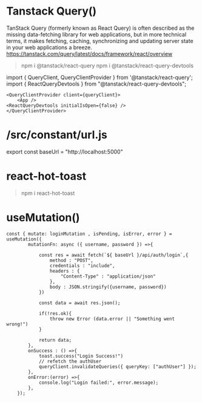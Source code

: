# Tanstack Query()
TanStack Query (formerly known as React Query) is often described as the missing data-fetching library for web applications, but in more technical terms, it makes fetching, caching, synchronizing and updating server state in your web applications a breeze.
https://tanstack.com/query/latest/docs/framework/react/overview

> npm i @tanstack/react-query
> npm i @tanstack/react-query-devtools

import { QueryClient, QueryClientProvider } from '@tanstack/react-query';
import { ReactQueryDevtools } from "@tanstack/react-query-devtools";
```
<QueryClientProvider client={queryClient}>
    <App />
<ReactQueryDevtools initialIsOpen={false} />
</QueryClientProvider>
```

# /src/constant/url.js
export const baseUrl = "http://localhost:5000"

# react-hot-toast
> npm i react-hot-toast

# useMutation()

```
const { mutate: loginMutation , isPending, isError, error } = useMutation({
		mutationFn: async ({ username, password }) =>{

			const res = await fetch(`${ baseUrl }/api/auth/login`,{
				method : "POST",
				credentials : "include",
				headers : {
					"Content-Type" : "application/json"
				},
				body : JSON.stringify({username, password})
			})

			const data = await res.json();

			if(!res.ok){
				throw new Error (data.error || "Something went wrong!")
			}

			return data;
		},
		onSuccess : () =>{
			toast.success("Login Success!")
			// refetch the authUser
			queryClient.invalidateQueries({ queryKey: ["authUser"] });
		},
		onError:(error) =>{
			console.log("Login failed:", error.message);
		},
	});
```

